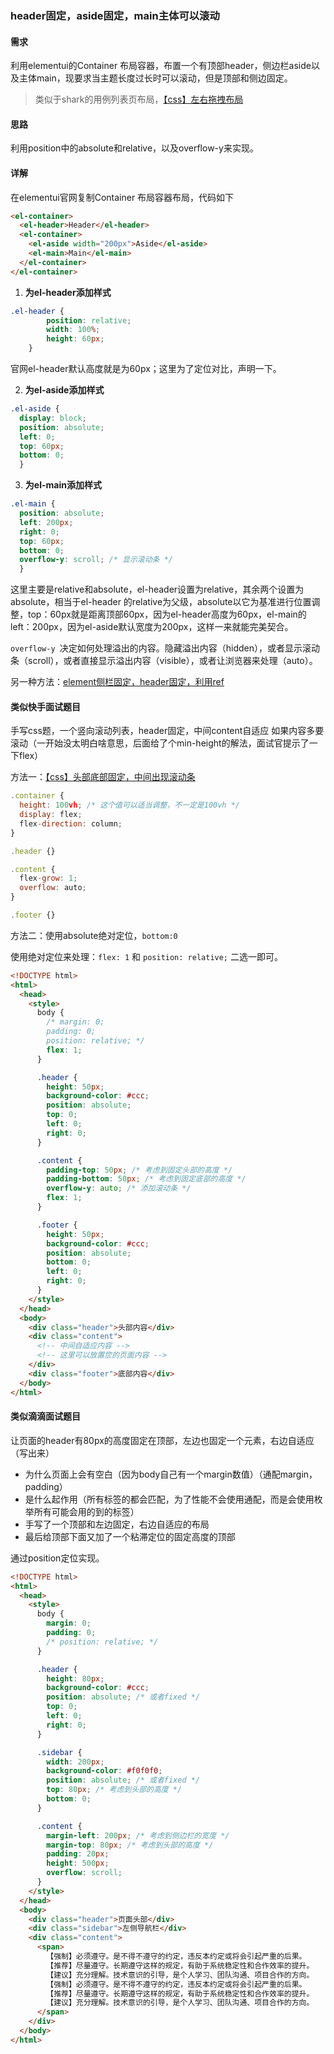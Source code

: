 ### header固定，aside固定，main主体可以滚动

#### 需求

利用elementui的Container 布局容器，布置一个有顶部header，侧边栏aside以及主体main，现要求当主题长度过长时可以滚动，但是顶部和侧边固定。

> 类似于shark的用例列表页布局，[【css】左右拖拽布局](https://blog.csdn.net/weixin_43973415/article/details/127569144)

#### 思路

利用position中的absolute和relative，以及overflow-y来实现。

#### 详解

在elementui官网复制Container 布局容器布局，代码如下

```html
<el-container>
  <el-header>Header</el-header>
  <el-container>
    <el-aside width="200px">Aside</el-aside>
    <el-main>Main</el-main>
  </el-container>
</el-container>
```

1. **为el-header添加样式**

```css
.el-header {
        position: relative;
        width: 100%;
        height: 60px;      
    }
```

官网el-header默认高度就是为60px；这里为了定位对比，声明一下。

2. **为el-aside添加样式**

```css
.el-aside {
  display: block;
  position: absolute;
  left: 0;
  top: 60px;
  bottom: 0;
  }
```

3. **为el-main添加样式**

```css
.el-main {
  position: absolute;
  left: 200px;
  right: 0;
  top: 60px;
  bottom: 0;
  overflow-y: scroll; /* 显示滚动条 */
  }
```

这里主要是relative和absolute，el-header设置为relative，其余两个设置为absolute，相当于el-header 的relative为父级，absolute以它为基准进行位置调整，top：60px就是距离顶部60px，因为el-header高度为60px，el-main的left：200px，因为el-aside默认宽度为200px，这样一来就能完美契合。

`overflow-y `决定如何处理溢出的内容。隐藏溢出内容（hidden），或者显示滚动条（scroll），或者直接显示溢出内容（visible），或者让浏览器来处理（auto）。

另一种方法：[element侧栏固定，header固定，利用ref](https://blog.csdn.net/hotqin888/article/details/88755918)

#### 类似快手面试题目

手写css题，一个竖向滚动列表，header固定，中间content自适应 如果内容多要滚动（一开始没太明白啥意思，后面给了个min-height的解法，面试官提示了一下flex） 

方法一：[【css】头部底部固定，中间出现滚动条](https://blog.csdn.net/weixin_43973415/article/details/127569060)

```js
.container {
  height: 100vh; /* 这个值可以适当调整，不一定是100vh */
  display: flex;
  flex-direction: column;
}

.header {}

.content {
  flex-grow: 1;
  overflow: auto;
}

.footer {}
```

方法二：使用absolute绝对定位，`bottom:0`

使用绝对定位来处理：`flex: 1` 和 `position: relative;` 二选一即可。

```html
<!DOCTYPE html>
<html>
  <head>
    <style>
      body {
        /* margin: 0;
        padding: 0;
        position: relative; */
        flex: 1;
      }

      .header {
        height: 50px;
        background-color: #ccc;
        position: absolute;
        top: 0;
        left: 0;
        right: 0;
      }

      .content {
        padding-top: 50px; /* 考虑到固定头部的高度 */
        padding-bottom: 50px; /* 考虑到固定底部的高度 */
        overflow-y: auto; /* 添加滚动条 */
        flex: 1;
      }

      .footer {
        height: 50px;
        background-color: #ccc;
        position: absolute;
        bottom: 0;
        left: 0;
        right: 0;
      }
    </style>
  </head>
  <body>
    <div class="header">头部内容</div>
    <div class="content">
      <!-- 中间自适应内容 -->
      <!-- 这里可以放置您的页面内容 -->
    </div>
    <div class="footer">底部内容</div>
  </body>
</html>
```

#### 类似滴滴面试题目

让页面的header有80px的高度固定在顶部，左边也固定一个元素，右边自适应（写出来） 

-  为什么页面上会有空白（因为body自己有一个margin数值）（通配margin，padding） 
- 是什么起作用（所有标签的都会匹配，为了性能不会使用通配，而是会使用枚举所有可能会用的到的标签）     
- 手写了一个顶部和左边固定，右边自适应的布局     
- 最后给顶部下面又加了一个粘滞定位的固定高度的顶部

通过position定位实现。

```html
<!DOCTYPE html>
<html>
  <head>
    <style>
      body {
        margin: 0;
        padding: 0;
        /* position: relative; */
      }

      .header {
        height: 80px;
        background-color: #ccc;
        position: absolute; /* 或者fixed */
        top: 0;
        left: 0;
        right: 0;
      }

      .sidebar {
        width: 200px;
        background-color: #f0f0f0;
        position: absolute; /* 或者fixed */
        top: 80px; /* 考虑到头部的高度 */
        bottom: 0;
      }

      .content {
        margin-left: 200px; /* 考虑到侧边栏的宽度 */
        margin-top: 80px; /* 考虑到头部的高度 */
        padding: 20px;
        height: 500px;
        overflow: scroll;
      }
    </style>
  </head>
  <body>
    <div class="header">页面头部</div>
    <div class="sidebar">左侧导航栏</div>
    <div class="content">
      <span>
        【强制】必须遵守。是不得不遵守的约定，违反本约定或将会引起严重的后果。
        【推荐】尽量遵守。长期遵守这样的规定，有助于系统稳定性和合作效率的提升。
        【建议】充分理解。技术意识的引导，是个人学习、团队沟通、项目合作的方向。
        【强制】必须遵守。是不得不遵守的约定，违反本约定或将会引起严重的后果。
        【推荐】尽量遵守。长期遵守这样的规定，有助于系统稳定性和合作效率的提升。
        【建议】充分理解。技术意识的引导，是个人学习、团队沟通、项目合作的方向。
      </span>
    </div>
  </body>
</html>
```

